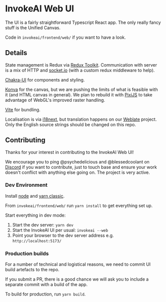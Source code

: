 # InvokeAI Web UI

The UI is a fairly straightforward Typescript React app. The only really fancy stuff is the Unified Canvas.

Code in `invokeai/frontend/web/` if you want to have a look.

## Details

State management is Redux via [Redux Toolkit](https://github.com/reduxjs/redux-toolkit). Communication with server is a mix of HTTP and [socket.io](https://github.com/socketio/socket.io-client) (with a custom redux middleware to help).

[Chakra-UI](https://github.com/chakra-ui/chakra-ui) for components and styling.

[Konva](https://github.com/konvajs/react-konva) for the canvas, but we are pushing the limits of what is feasible with it (and HTML canvas in general). We plan to rebuild it with [PixiJS](https://github.com/pixijs/pixijs) to take advantage of WebGL's improved raster handling.

[Vite](https://vitejs.dev/) for bundling.

Localisation is via [i18next](https://github.com/i18next/react-i18next), but translation happens on our [Weblate](https://hosted.weblate.org/engage/invokeai/) project. Only the English source strings should be changed on this repo.

## Contributing

Thanks for your interest in contributing to the InvokeAI Web UI!

We encourage you to ping @psychedelicious and @blessedcoolant on [Discord](https://discord.gg/ZmtBAhwWhy) if you want to contribute, just to touch base and ensure your work doesn't conflict with anything else going on. The project is very active.

### Dev Environment

Install [node](https://nodejs.org/en/download/) and [yarn classic](https://classic.yarnpkg.com/lang/en/).

From `invokeai/frontend/web/` run `yarn install` to get everything set up.

Start everything in dev mode:

1. Start the dev server: `yarn dev`
2. Start the InvokeAI UI per usual: `invokeai --web`
3. Point your browser to the dev server address e.g. `http://localhost:5173/`

### Production builds

For a number of technical and logistical reasons, we need to commit UI build artefacts to the repo.

If you submit a PR, there is a good chance we will ask you to include a separate commit with a build of the app.

To build for production, run `yarn build`.
